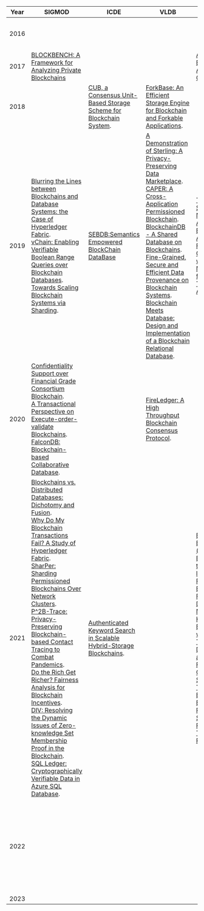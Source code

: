 | Year | SIGMOD                                                       | ICDE                                                         | VLDB                                                         | SOSP                                                         | OSDI                                                         | NSDI                                                         | S&P  | PODC | IDCS |      |      |      |      |      |
| ---- | ------------------------------------------------------------ | ------------------------------------------------------------ | ------------------------------------------------------------ | ------------------------------------------------------------ | ------------------------------------------------------------ | ------------------------------------------------------------ | ---- | ---- | ---- | ---- | ---- | ---- | ---- | ---- |
| 2016 |                                                              |                                                              |                                                              |                                                              |                                                              | [Bitcoin-NG: A Scalable Blockchain Protocol](https://www.usenix.org/system/files/conference/nsdi16/nsdi16-paper-eyal.pdf). |      |      |      |      |      |      |      |      |
| 2017 | [BLOCKBENCH: A Framework for Analyzing Private Blockchains](https://www.comp.nus.edu.sg/~ooibc/blockbench.pdf)<br /> |                                                              |                                                              | [Algorand: Scaling Byzantine Agreements for Cryptocurrencies](https://people.csail.mit.edu/nickolai/papers/gilad-algorand.pdf). |                                                              |                                                              |      |      |      |      |      |      |      |      |
| 2018 |                                                              | [CUB, a Consensus Unit-Based Storage Scheme for Blockchain System](https://ieeexplore.ieee.org/abstract/document/8509246). | [ForkBase: An Efficient Storage Engine for Blockchain and Forkable Applications](http://www.vldb.org/pvldb/vol11/p1137-wang.pdf). |                                                              |                                                              |                                                              |      |      |      |      |      |      |      |      |
| 2019 | [Blurring the Lines between Blockchains and Database Systems: the Case of Hyperledger Fabric](https://dl.acm.org/doi/pdf/10.1145/3299869.3319883?download=true).<br />[vChain: Enabling Verifiable Boolean Range Queries over Blockchain Databases](https://arxiv.org/pdf/1812.02386.pdf).<br />[Towards Scaling Blockchain Systems via Sharding](https://www.comp.nus.edu.sg/~hungdang/papers/sharding.pdf). | [SEBDB:Semantics Empowered BlockChain DataBase](https://ieeexplore.ieee.org/abstract/document/8731416) | [A Demonstration of Sterling: A Privacy-Preserving Data Marketplace](http://www.vldb.org/pvldb/vol11/p2086-hynes.pdf).<br />[CAPER: A Cross-Application Permissioned Blockchain](http://www.vldb.org/pvldb/vol12/p1385-amiri.pdf).<br />[BlockchainDB - A Shared Database on Blockchains](http://www.vldb.org/pvldb/vol12/p1597-el-hindi.pdf).<br />[Fine-Grained, Secure and Efficient Data Provenance on Blockchain Systems](http://www.vldb.org/pvldb/vol12/p975-ruan.pdf).<br />[Blockchain Meets Database: Design and Implementation of a Blockchain Relational Database](http://www.vldb.org/pvldb/vol12/p1539-nathan.pdf). | [Teechain: A Secure Payment Network with Asynchronous Blockchain Access](https://arxiv.org/pdf/1707.05454.pdf).<br />[Fast and Secure Global Payments with Stellar](https://www.scs.stanford.edu/~dm/home/papers/lokhava:stellar-core.pdf)<br />[Notary: A Device for Secure Transaction Approval](https://pdos.csail.mit.edu/papers/notary:sosp19.pdf). |                                                              | [Monoxide: Scale Out Blockchain with Asynchronized Consensus Zones](https://www.usenix.org/system/files/nsdi19-wang-jiaping.pdf). |      |      |      |      |      |      |      |      |
| 2020 | [Confidentiality Support over Financial Grade Consortium Blockchain](https://dl.acm.org/doi/abs/10.1145/3318464.3386127).<br />[A Transactional Perspective on Execute-order-validate Blockchains](https://dl.acm.org/doi/10.1145/3318464.3389693).<br />[FalconDB: Blockchain-based Collaborative Database](https://dl.acm.org/doi/10.1145/3318464.3380594). |                                                              | [FireLedger: A High Throughput Blockchain Consensus Protocol](http://www.vldb.org/pvldb/vol13/p1525-buchnik.pdf). |                                                              | [Blockene: A High-throughput Blockchain Over Mobile Devices](https://arxiv.org/pdf/2010.07277)<br />[Byzantine ordered consensus without Byzantine oligarchy](https://www.microsoft.com/en-us/research/uploads/prod/2020/10/paper-5f89e2898ee53.pdf) | [High Throughput Cryptocurrency Routing in Payment Channel Networks](https://www.usenix.org/system/files/nsdi20-paper-sivaraman.pdf). |      |      |      |      |      |      |      |      |
| 2021 | [Blockchains vs. Distributed Databases: Dichotomy and Fusion](https://www.comp.nus.edu.sg/~ooibc/bcvsdb.pdf).<br />[Why Do My Blockchain Transactions Fail? A Study of Hyperledger Fabric](https://arxiv.org/pdf/2103.04681.pdf).<br />[SharPer: Sharding Permissioned Blockchains Over Network Clusters](https://sites.cs.ucsb.edu/~amiri/papers/sharper.pdf).<br />[P^2B-Trace: Privacy-Preserving Blockchain-based Contact Tracing to Combat Pandemics](https://dl.acm.org/doi/abs/10.1145/3448016.3459237).<br />[Do the Rich Get Richer? Fairness Analysis for Blockchain Incentives](https://arxiv.org/pdf/2103.14713.pdf).<br />[DIV: Resolving the Dynamic Issues of Zero-knowledge Set Membership Proof in the Blockchain](https://dl.acm.org/doi/abs/10.1145/3448016.3457248).<br />[SQL Ledger: Cryptographically Verifiable Data in Azure SQL Database](https://dl.acm.org/doi/pdf/10.1145/3448016.3457558). | [Authenticated Keyword Search in Scalable Hybrid-Storage Blockchains](https://ieeexplore.ieee.org/abstract/document/9458753). |                                                              | [Basil: Breaking up BFT with ACID (transactions)](https://dl.acm.org/doi/pdf/10.1145/3477132.3483552)<br />[Bidl: A High-throughput, Low-latency Permissioned Blockchain Framework for Datacenter Networks](https://dl.acm.org/doi/pdf/10.1145/3477132.3483574).<br />[Kauri: Scalable BFT Consensus with Pipelined Tree-Based Dissemination and Aggregation](https://dl.acm.org/doi/pdf/10.1145/3477132.3483584).<br />[Forerunner: Constraint-based Speculative Transaction Execution for Ethereum](https://dl.acm.org/doi/pdf/10.1145/3477132.3483564).<br />[Rabia: Simplifying State-Machine Replication Through Randomization](https://dl.acm.org/doi/pdf/10.1145/3477132.3483582). | [Finding Consensus Bugs in Ethereum via Multi-transaction Differential Fuzzing](https://www.usenix.org/system/files/osdi21-yang.pdf).<br />[Bringing Decentralized Search to Decentralized Services](https://www.usenix.org/system/files/osdi21-li.pdf). |                                                              |      |      |      |      |      |      |      |      |
| 2022 |                                                              |                                                              |                                                              |                                                              |                                                              | [DispersedLedger: High-Throughput Byzantine Consensus on Variable Bandwidth Networks](https://arxiv.org/pdf/2110.04371.pdf).<br />[IA-CCF：Individual Accountability for Permissioned Ledgers](https://www.usenix.org/system/files/nsdi22-paper-shamis.pdf) |      |      |      |      |      |      |      |      |
| 2023 |                                                              |                                                              |                                                              |                                                              |                                                              |                                                              |      |      |      |      |      |      |      |      |

